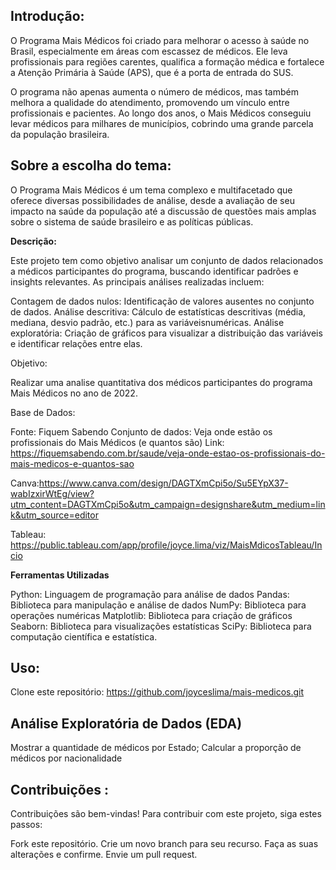 ## Introdução:

O Programa Mais Médicos foi criado para melhorar o acesso à saúde no Brasil, especialmente em áreas com escassez de médicos. Ele leva profissionais para regiões carentes, qualifica a formação médica e fortalece a Atenção Primária à Saúde (APS), que é a porta de entrada do SUS.

O programa não apenas aumenta o número de médicos, mas também melhora a qualidade do atendimento, promovendo um vínculo entre profissionais e pacientes. Ao longo dos anos, o Mais Médicos conseguiu levar médicos para milhares de municípios, cobrindo uma grande parcela da população brasileira.

## Sobre a escolha do tema: 

O Programa Mais Médicos é um tema complexo e multifacetado que oferece diversas possibilidades de análise, desde a avaliação de seu impacto na saúde da população até a discussão de questões mais amplas sobre o sistema de saúde brasileiro e as políticas públicas.

**Descrição:**

 Este projeto tem como objetivo analisar um conjunto de dados relacionados a médicos participantes do programa, buscando identificar padrões e insights relevantes. As principais análises realizadas incluem:

Contagem de dados nulos: Identificação de valores ausentes no conjunto de dados.
Análise descritiva: Cálculo de estatísticas descritivas (média, mediana, desvio padrão, etc.) para as variáveis ​​numéricas.
Análise exploratória: Criação de gráficos para visualizar a distribuição das variáveis ​​e identificar relações entre elas.

Objetivo:

Realizar uma analise quantitativa dos médicos participantes do programa Mais Médicos no ano de 2022.

Base de Dados:

Fonte: Fiquem Sabendo
Conjunto de dados: Veja onde estão os profissionais do Mais Médicos (e quantos são)
Link: https://fiquemsabendo.com.br/saude/veja-onde-estao-os-profissionais-do-mais-medicos-e-quantos-sao

Canva:https://www.canva.com/design/DAGTXmCpi5o/Su5EYpX37-wabIzxirWtEg/view?utm_content=DAGTXmCpi5o&utm_campaign=designshare&utm_medium=link&utm_source=editor

Tableau: https://public.tableau.com/app/profile/joyce.lima/viz/MaisMdicosTableau/Incio

**Ferramentas Utilizadas**

Python: Linguagem de programação para análise de dados
Pandas: Biblioteca para manipulação e análise de dados
NumPy: Biblioteca para operações numéricas
Matplotlib: Biblioteca para criação de gráficos
Seaborn: Biblioteca para visualizações estatísticas
SciPy: Biblioteca para computação científica e estatística.

## Uso:  

Clone este repositório: https://github.com/joyceslima/mais-medicos.git


## Análise Exploratória de Dados (EDA)

Mostrar a quantidade de médicos por Estado;
Calcular a proporção de médicos por nacionalidade

## Contribuições : 

Contribuições são bem-vindas! Para contribuir com este projeto, siga estes passos:

Fork este repositório.
Crie um novo branch para seu recurso.
Faça as suas alterações e confirme.
Envie um pull request.
